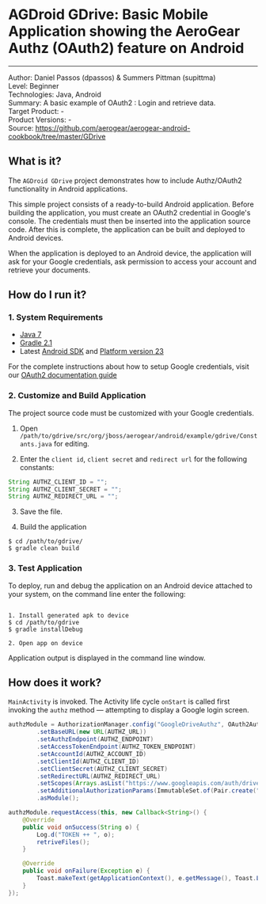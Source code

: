 # AGDroid GDrive: Basic Mobile Application showing the AeroGear Authz (OAuth2) feature on Android
---------
Author: Daniel Passos (dpassos) & Summers Pittman (supittma)   
Level: Beginner   
Technologies: Java, Android   
Summary: A basic example of OAuth2 : Login and retrieve data.   
Target Product: -   
Product Versions: -   
Source: https://github.com/aerogear/aerogear-android-cookbook/tree/master/GDrive   

## What is it?

The ```AGDroid GDrive``` project demonstrates how to include Authz/OAuth2 functionality in Android applications.

This simple project consists of a ready-to-build Android application. Before building the application, you must create an OAuth2 credential in Google's console. The credentials must then be inserted into the application source code. After this is complete, the application can be built and deployed to Android devices.

When the application is deployed to an Android device, the application will ask for your Google credentials, ask permission to access your account and retrieve your documents.

## How do I run it?

### 1. System Requirements

* [Java 7](http://www.oracle.com/technetwork/java/javase/downloads/index.html)
* [Gradle 2.1](http://www.gradle.org/)
* Latest [Android SDK](https://developer.android.com/sdk/index.html) and [Platform version 23](http://developer.android.com/tools/revisions/platforms.html)

For the complete instructions about how to setup Google credentials, visit our [OAuth2 documentation guide](https://aerogear.org/docs/guides/security/oauth2-guide/#Google)

### 2. Customize and Build Application

The project source code must be customized with your Google credentials.

1) Open ```/path/to/gdrive/src/org/jboss/aerogear/android/example/gdrive/Constants.java``` for editing.

2) Enter the ```client id```, ```client secret``` and ```redirect url``` for the following constants:

```java
String AUTHZ_CLIENT_ID = "";
String AUTHZ_CLIENT_SECRET = "";
String AUTHZ_REDIRECT_URL = "";
```
3) Save the file.

4) Build the application
```shell
$ cd /path/to/gdrive/
$ gradle clean build
```

### 3. Test Application

To deploy, run and debug the application on an Android device attached to your system, on the command line enter the following:

```shell

1. Install generated apk to device
$ cd /path/to/gdrive
$ gradle installDebug

2. Open app on device

```

Application output is displayed in the command line window.

## How does it work?

```MainActivity``` is invoked. The Activity life cycle ```onStart``` is called first invoking the ```authz``` method — attempting to display a Google login screen.

```java
authzModule = AuthorizationManager.config("GoogleDriveAuthz", OAuth2AuthorizationConfiguration.class)
        .setBaseURL(new URL(AUTHZ_URL))
        .setAuthzEndpoint(AUTHZ_ENDPOINT)
        .setAccessTokenEndpoint(AUTHZ_TOKEN_ENDPOINT)
        .setAccountId(AUTHZ_ACCOUNT_ID)
        .setClientId(AUTHZ_CLIENT_ID)
        .setClientSecret(AUTHZ_CLIENT_SECRET)
        .setRedirectURL(AUTHZ_REDIRECT_URL)
        .setScopes(Arrays.asList("https://www.googleapis.com/auth/drive"))
        .setAdditionalAuthorizationParams(ImmutableSet.of(Pair.create("access_type", "offline")))
        .asModule();

authzModule.requestAccess(this, new Callback<String>() {
    @Override
    public void onSuccess(String o) {
        Log.d("TOKEN ++ ", o);
        retriveFiles();
    }

    @Override
    public void onFailure(Exception e) {
        Toast.makeText(getApplicationContext(), e.getMessage(), Toast.LENGTH_LONG).show();
    }
});
```
